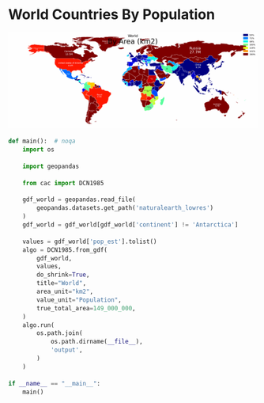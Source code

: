 # World Countries By Population

<p  align="center">
    <img src="https://raw.githubusercontent.com/nuuuwan/continuous_area_cartograms/main/examples/world_countries_by_population/output/animated.gif" alt="alt" />
</p>

```python
def main():  # noqa
    import os

    import geopandas

    from cac import DCN1985

    gdf_world = geopandas.read_file(
        geopandas.datasets.get_path('naturalearth_lowres')
    )
    gdf_world = gdf_world[gdf_world['continent'] != 'Antarctica']

    values = gdf_world['pop_est'].tolist()
    algo = DCN1985.from_gdf(
        gdf_world,
        values,
        do_shrink=True,
        title="World",
        area_unit="km2",
        value_unit="Population",
        true_total_area=149_000_000,
    )
    algo.run(
        os.path.join(
            os.path.dirname(__file__),
            'output',
        )
    )

if __name__ == "__main__":
    main()

```
